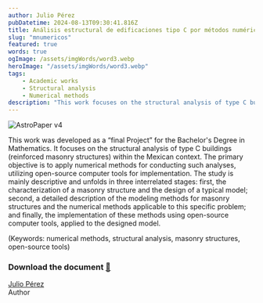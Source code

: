 ```yaml
---
author: Julio Pérez
pubDatetime: 2024-08-13T09:30:41.816Z
title: Análisis estructural de edificaciones tipo C por métodos numéricos y herramientas de codigo abierto
slug: "mnumericos"
featured: true
words: true
ogImage: /assets/imgWords/word3.webp
heroImage: "/assets/imgWords/word3.webp"
tags:
    - Academic works
    - Structural analysis
    - Numerical methods
description: "This work focuses on the structural analysis of type C buildings (reinforced masonry structures) within the Mexican context. The primary objective is to apply numerical methods for conducting such analyses, utilizing open-source computer tools for implementation." 
---
```


![AstroPaper v4](/assets/imgWords/word3.webp)

This work was developed as a “final Project” for the Bachelor's Degree in Mathematics. It focuses on the structural analysis of type C buildings (reinforced masonry structures) within the Mexican context. The primary objective is to apply numerical methods for conducting such analyses, utilizing open-source computer tools for implementation. The study is mainly descriptive and unfolds in three interrelated stages: first, the characterization of a masonry structure and the design of a typical model; second, a detailed description of the modeling methods for masonry structures and the numerical methods applicable to this specific problem; and finally, the implementation of these methods using open-source computer tools, applied to the designed model.

(Keywords: numerical methods, structural analysis, masonry structures, open-source tools)

### Download the document [🔗](https://1drv.ms/b/s!AokuybnCLV1bgec8ADgtQF8p3Ag_XQ?e=qmQuce)

[Julio Pérez](https://julioparq.github.io/) <br/>
Author
